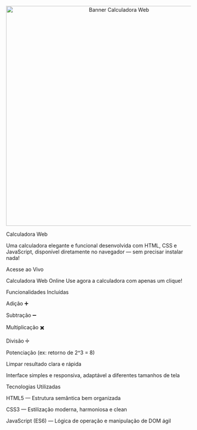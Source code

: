 <p align="center"> <img src="https://i.postimg.cc/3xbgfQKs/calculadora-banner.png" alt="Banner Calculadora Web" width="600"> </p>
Calculadora Web

Uma calculadora elegante e funcional desenvolvida com HTML, CSS e JavaScript, disponível diretamente no navegador — sem precisar instalar nada!

Acesse ao Vivo

Calculadora Web Online
Use agora a calculadora com apenas um clique!

Funcionalidades Incluídas

Adição ➕

Subtração ➖

Multiplicação ✖️

Divisão ➗

Potenciação (ex: retorno de 2^3 = 8)

Limpar resultado clara e rápida

Interface simples e responsiva, adaptável a diferentes tamanhos de tela

Tecnologias Utilizadas

HTML5 — Estrutura semântica bem organizada

CSS3 — Estilização moderna, harmoniosa e clean

JavaScript (ES6) — Lógica de operação e manipulação de DOM ágil
